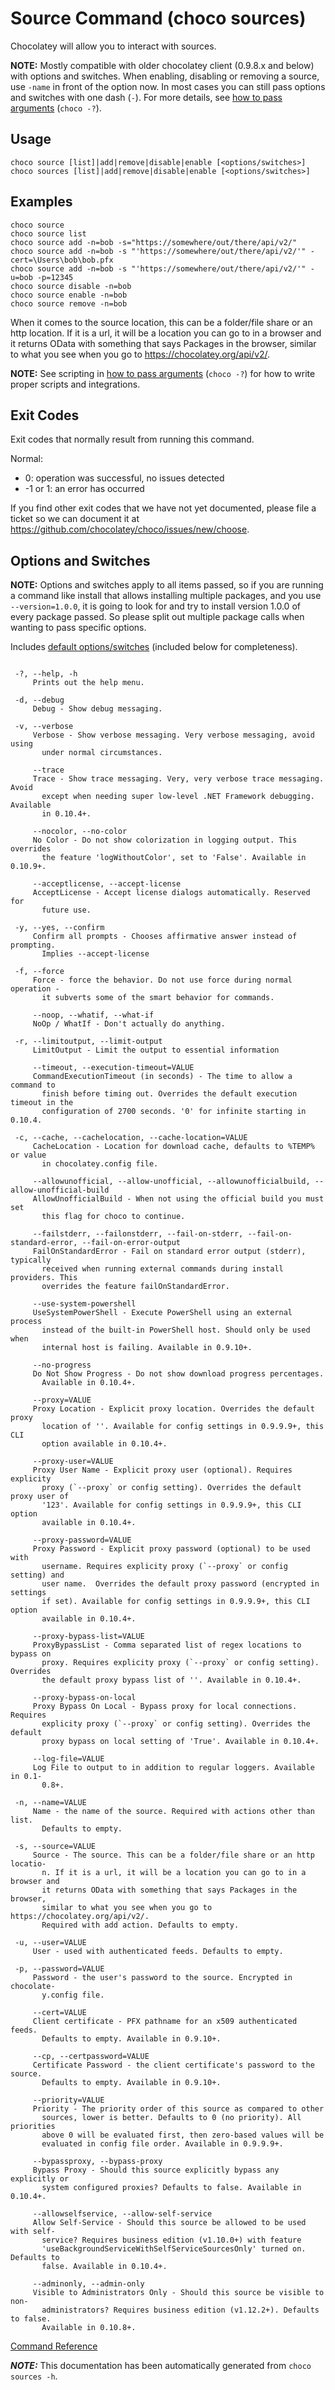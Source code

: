 ﻿---
Order: 100
Title: Source/Sources
Description: Source Command (choco sources)
RedirectFrom: docs/commands-sources
---

<!-- This file is automatically generated based on output from https://github.com/chocolatey/choco/tree/stable/src/chocolatey/infrastructure.app/commands/ChocolateySourcesCommand.cs using https://github.com/chocolatey/choco/tree/stable/GenerateDocs.ps1. Contributions are welcome at the original location(s). If the file is not found, it is not part of the open source edition of Chocolatey or the name of the file is different. -->

# Source Command (choco sources)

Chocolatey will allow you to interact with sources.

**NOTE:** Mostly compatible with older chocolatey client (0.9.8.x and
 below) with options and switches. When enabling, disabling or removing
 a source, use `-name` in front of the option now. In most cases you
 can still pass options and switches with one dash (`-`). For more
 details, see [how to pass arguments](./reference#how-to-pass-options--switches) (`choco -?`).

## Usage

    choco source [list]|add|remove|disable|enable [<options/switches>]
    choco sources [list]|add|remove|disable|enable [<options/switches>]

## Examples

    choco source
    choco source list
    choco source add -n=bob -s="https://somewhere/out/there/api/v2/"
    choco source add -n=bob -s "'https://somewhere/out/there/api/v2/'" -cert=\Users\bob\bob.pfx
    choco source add -n=bob -s "'https://somewhere/out/there/api/v2/'" -u=bob -p=12345
    choco source disable -n=bob
    choco source enable -n=bob
    choco source remove -n=bob

When it comes to the source location, this can be a folder/file share or an http
location. If it is a url, it will be a location you can go to in a browser and
it returns OData with something that says Packages in the browser, similar to
what you see when you go to https://chocolatey.org/api/v2/.

**NOTE:** See scripting in [how to pass arguments](./reference#how-to-pass-options--switches) (`choco -?`) for how to
 write proper scripts and integrations.

## Exit Codes

Exit codes that normally result from running this command.

Normal:
 - 0: operation was successful, no issues detected
 - -1 or 1: an error has occurred

If you find other exit codes that we have not yet documented, please
 file a ticket so we can document it at
 https://github.com/chocolatey/choco/issues/new/choose.

## Options and Switches

**NOTE:** Options and switches apply to all items passed, so if you are
 running a command like install that allows installing multiple
 packages, and you use `--version=1.0.0`, it is going to look for and
 try to install version 1.0.0 of every package passed. So please split
 out multiple package calls when wanting to pass specific options.

Includes [default options/switches](./reference#default-options-and-switches) (included below for completeness).

~~~

 -?, --help, -h
     Prints out the help menu.

 -d, --debug
     Debug - Show debug messaging.

 -v, --verbose
     Verbose - Show verbose messaging. Very verbose messaging, avoid using
       under normal circumstances.

     --trace
     Trace - Show trace messaging. Very, very verbose trace messaging. Avoid
       except when needing super low-level .NET Framework debugging. Available
       in 0.10.4+.

     --nocolor, --no-color
     No Color - Do not show colorization in logging output. This overrides
       the feature 'logWithoutColor', set to 'False'. Available in 0.10.9+.

     --acceptlicense, --accept-license
     AcceptLicense - Accept license dialogs automatically. Reserved for
       future use.

 -y, --yes, --confirm
     Confirm all prompts - Chooses affirmative answer instead of prompting.
       Implies --accept-license

 -f, --force
     Force - force the behavior. Do not use force during normal operation -
       it subverts some of the smart behavior for commands.

     --noop, --whatif, --what-if
     NoOp / WhatIf - Don't actually do anything.

 -r, --limitoutput, --limit-output
     LimitOutput - Limit the output to essential information

     --timeout, --execution-timeout=VALUE
     CommandExecutionTimeout (in seconds) - The time to allow a command to
       finish before timing out. Overrides the default execution timeout in the
       configuration of 2700 seconds. '0' for infinite starting in 0.10.4.

 -c, --cache, --cachelocation, --cache-location=VALUE
     CacheLocation - Location for download cache, defaults to %TEMP% or value
       in chocolatey.config file.

     --allowunofficial, --allow-unofficial, --allowunofficialbuild, --allow-unofficial-build
     AllowUnofficialBuild - When not using the official build you must set
       this flag for choco to continue.

     --failstderr, --failonstderr, --fail-on-stderr, --fail-on-standard-error, --fail-on-error-output
     FailOnStandardError - Fail on standard error output (stderr), typically
       received when running external commands during install providers. This
       overrides the feature failOnStandardError.

     --use-system-powershell
     UseSystemPowerShell - Execute PowerShell using an external process
       instead of the built-in PowerShell host. Should only be used when
       internal host is failing. Available in 0.9.10+.

     --no-progress
     Do Not Show Progress - Do not show download progress percentages.
       Available in 0.10.4+.

     --proxy=VALUE
     Proxy Location - Explicit proxy location. Overrides the default proxy
       location of ''. Available for config settings in 0.9.9.9+, this CLI
       option available in 0.10.4+.

     --proxy-user=VALUE
     Proxy User Name - Explicit proxy user (optional). Requires explicity
       proxy (`--proxy` or config setting). Overrides the default proxy user of
       '123'. Available for config settings in 0.9.9.9+, this CLI option
       available in 0.10.4+.

     --proxy-password=VALUE
     Proxy Password - Explicit proxy password (optional) to be used with
       username. Requires explicity proxy (`--proxy` or config setting) and
       user name.  Overrides the default proxy password (encrypted in settings
       if set). Available for config settings in 0.9.9.9+, this CLI option
       available in 0.10.4+.

     --proxy-bypass-list=VALUE
     ProxyBypassList - Comma separated list of regex locations to bypass on
       proxy. Requires explicity proxy (`--proxy` or config setting). Overrides
       the default proxy bypass list of ''. Available in 0.10.4+.

     --proxy-bypass-on-local
     Proxy Bypass On Local - Bypass proxy for local connections. Requires
       explicity proxy (`--proxy` or config setting). Overrides the default
       proxy bypass on local setting of 'True'. Available in 0.10.4+.

     --log-file=VALUE
     Log File to output to in addition to regular loggers. Available in 0.1-
       0.8+.

 -n, --name=VALUE
     Name - the name of the source. Required with actions other than list.
       Defaults to empty.

 -s, --source=VALUE
     Source - The source. This can be a folder/file share or an http locatio-
       n. If it is a url, it will be a location you can go to in a browser and
       it returns OData with something that says Packages in the browser,
       similar to what you see when you go to https://chocolatey.org/api/v2/.
       Required with add action. Defaults to empty.

 -u, --user=VALUE
     User - used with authenticated feeds. Defaults to empty.

 -p, --password=VALUE
     Password - the user's password to the source. Encrypted in chocolate-
       y.config file.

     --cert=VALUE
     Client certificate - PFX pathname for an x509 authenticated feeds.
       Defaults to empty. Available in 0.9.10+.

     --cp, --certpassword=VALUE
     Certificate Password - the client certificate's password to the source.
       Defaults to empty. Available in 0.9.10+.

     --priority=VALUE
     Priority - The priority order of this source as compared to other
       sources, lower is better. Defaults to 0 (no priority). All priorities
       above 0 will be evaluated first, then zero-based values will be
       evaluated in config file order. Available in 0.9.9.9+.

     --bypassproxy, --bypass-proxy
     Bypass Proxy - Should this source explicitly bypass any explicitly or
       system configured proxies? Defaults to false. Available in 0.10.4+.

     --allowselfservice, --allow-self-service
     Allow Self-Service - Should this source be allowed to be used with self-
       service? Requires business edition (v1.10.0+) with feature
       'useBackgroundServiceWithSelfServiceSourcesOnly' turned on. Defaults to
       false. Available in 0.10.4+.

     --adminonly, --admin-only
     Visible to Administrators Only - Should this source be visible to non-
       administrators? Requires business edition (v1.12.2+). Defaults to false.
       Available in 0.10.8+.

~~~

[Command Reference](./reference)


***NOTE:*** This documentation has been automatically generated from `choco sources -h`.

